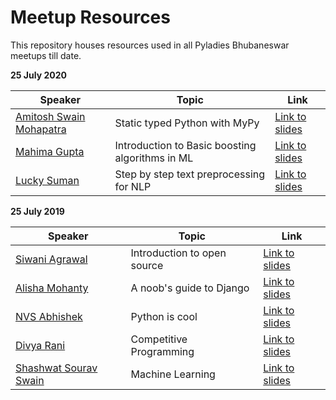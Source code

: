 # Meetup Resources

This repository houses resources used in all Pyladies Bhubaneswar meetups till date.

**25 July 2020**

| Speaker | Topic | Link |
| --- | --- | --- |
| [Amitosh Swain Mohapatra](https://github.com/agathver) | Static typed Python with MyPy | [Link to slides]() |
| [Mahima Gupta](https://github.com/mahima1997) | Introduction to Basic boosting algorithms in ML |[Link to slides]()  |
| [Lucky Suman](https://github.com/lucky-suman) | Step by step text preprocessing for NLP |[Link to slides]()  |

**25 July 2019**

| Speaker | Topic | Link |
| --- | --- | --- |
| [Siwani Agrawal](https://github.com/siwaniagrawal) | Introduction to open source | [Link to slides](2019/Open-Source.pdf) |
| [Alisha Mohanty](https://github.com/alishamohanty) | A noob's guide to Django | [Link to slides](2019/Noobs-guide-to-Django.pdf)  |
| [NVS Abhishek](https://github.com/NVS16) | Python is cool | [Link to slides](2019/Python-is-cool.pdf) |
| [Divya Rani](https://github.com/Divya063) | Competitive Programming | [Link to slides](2019/Competitive-Programming.pdf) |
| [Shashwat Sourav Swain](https://github.com/swainshashwat) | Machine Learning | [Link to slides]() |